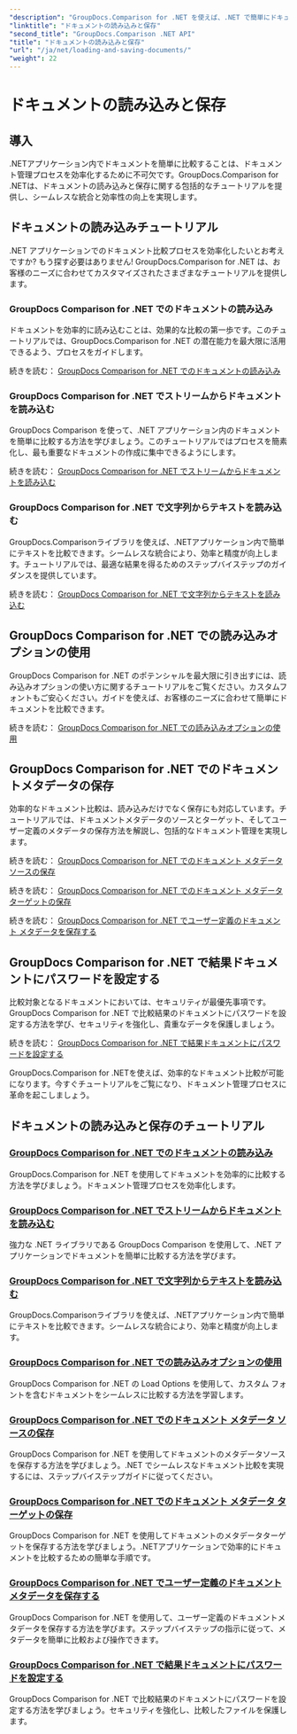 ```yaml
---
"description": "GroupDocs.Comparison for .NET を使えば、.NET で簡単にドキュメントを比較できます。読み込み、保存、読み込みオプションの活用方法を学び、効率的なドキュメント管理を実現しましょう。"
"linktitle": "ドキュメントの読み込みと保存"
"second_title": "GroupDocs.Comparison .NET API"
"title": "ドキュメントの読み込みと保存"
"url": "/ja/net/loading-and-saving-documents/"
"weight": 22
---
```


# ドキュメントの読み込みと保存

## 導入

.NETアプリケーション内でドキュメントを簡単に比較することは、ドキュメント管理プロセスを効率化するために不可欠です。GroupDocs.Comparison for .NETは、ドキュメントの読み込みと保存に関する包括的なチュートリアルを提供し、シームレスな統合と効率性の向上を実現します。

## ドキュメントの読み込みチュートリアル

.NET アプリケーションでのドキュメント比較プロセスを効率化したいとお考えですか? もう探す必要はありません! GroupDocs.Comparison for .NET は、お客様のニーズに合わせてカスタマイズされたさまざまなチュートリアルを提供します。

### GroupDocs Comparison for .NET でのドキュメントの読み込み

ドキュメントを効率的に読み込むことは、効果的な比較の第一歩です。このチュートリアルでは、GroupDocs.Comparison for .NET の潜在能力を最大限に活用できるよう、プロセスをガイドします。

続きを読む： [GroupDocs Comparison for .NET でのドキュメントの読み込み](./loading-documents/)

### GroupDocs Comparison for .NET でストリームからドキュメントを読み込む

GroupDocs Comparison を使って、.NET アプリケーション内のドキュメントを簡単に比較する方法を学びましょう。このチュートリアルではプロセスを簡素化し、最も重要なドキュメントの作成に集中できるようにします。

続きを読む： [GroupDocs Comparison for .NET でストリームからドキュメントを読み込む](./loading-documents-from-stream/)

### GroupDocs Comparison for .NET で文字列からテキストを読み込む

GroupDocs.Comparisonライブラリを使えば、.NETアプリケーション内で簡単にテキストを比較できます。シームレスな統合により、効率と精度が向上します。チュートリアルでは、最適な結果を得るためのステップバイステップのガイダンスを提供しています。

続きを読む： [GroupDocs Comparison for .NET で文字列からテキストを読み込む](./loading-text-from-string/)

## GroupDocs Comparison for .NET での読み込みオプションの使用

GroupDocs Comparison for .NET のポテンシャルを最大限に引き出すには、読み込みオプションの使い方に関するチュートリアルをご覧ください。カスタムフォントもご安心ください。ガイドを使えば、お客様のニーズに合わせて簡単にドキュメントを比較できます。

続きを読む： [GroupDocs Comparison for .NET での読み込みオプションの使用](./using-load-options/)

## GroupDocs Comparison for .NET でのドキュメントメタデータの保存

効率的なドキュメント比較は、読み込みだけでなく保存にも対応しています。チュートリアルでは、ドキュメントメタデータのソースとターゲット、そしてユーザー定義のメタデータの保存方法を解説し、包括的なドキュメント管理を実現します。

続きを読む： [GroupDocs Comparison for .NET でのドキュメント メタデータ ソースの保存](./saving-documents-metadata-source/)

続きを読む： [GroupDocs Comparison for .NET でのドキュメント メタデータ ターゲットの保存](./saving-documents-metadata-target/)

続きを読む： [GroupDocs Comparison for .NET でユーザー定義のドキュメント メタデータを保存する](./saving-user-defined-document-metadata/)

## GroupDocs Comparison for .NET で結果ドキュメントにパスワードを設定する

比較対象となるドキュメントにおいては、セキュリティが最優先事項です。GroupDocs Comparison for .NET で比較結果のドキュメントにパスワードを設定する方法を学び、セキュリティを強化し、貴重なデータを保護しましょう。

続きを読む： [GroupDocs Comparison for .NET で結果ドキュメントにパスワードを設定する](./setting-password-for-resultant-document/)

GroupDocs.Comparison for .NETを使えば、効率的なドキュメント比較が可能になります。今すぐチュートリアルをご覧になり、ドキュメント管理プロセスに革命を起こしましょう。
## ドキュメントの読み込みと保存のチュートリアル
### [GroupDocs Comparison for .NET でのドキュメントの読み込み](./loading-documents/)
GroupDocs.Comparison for .NET を使用してドキュメントを効率的に比較する方法を学びましょう。ドキュメント管理プロセスを効率化します。
### [GroupDocs Comparison for .NET でストリームからドキュメントを読み込む](./loading-documents-from-stream/)
強力な .NET ライブラリである GroupDocs Comparison を使用して、.NET アプリケーションでドキュメントを簡単に比較する方法を学びます。
### [GroupDocs Comparison for .NET で文字列からテキストを読み込む](./loading-text-from-string/)
GroupDocs.Comparisonライブラリを使えば、.NETアプリケーション内で簡単にテキストを比較できます。シームレスな統合により、効率と精度が向上します。
### [GroupDocs Comparison for .NET での読み込みオプションの使用](./using-load-options/)
GroupDocs Comparison for .NET の Load Options を使用して、カスタム フォントを含むドキュメントをシームレスに比較する方法を学習します。
### [GroupDocs Comparison for .NET でのドキュメント メタデータ ソースの保存](./saving-documents-metadata-source/)
GroupDocs Comparison for .NET を使用してドキュメントのメタデータソースを保存する方法を学びましょう。.NET でシームレスなドキュメント比較を実現するには、ステップバイステップガイドに従ってください。
### [GroupDocs Comparison for .NET でのドキュメント メタデータ ターゲットの保存](./saving-documents-metadata-target/)
GroupDocs Comparison for .NET を使用してドキュメントのメタデータターゲットを保存する方法を学びましょう。.NETアプリケーションで効率的にドキュメントを比較するための簡単な手順です。
### [GroupDocs Comparison for .NET でユーザー定義のドキュメント メタデータを保存する](./saving-user-defined-document-metadata/)
GroupDocs Comparison for .NET を使用して、ユーザー定義のドキュメントメタデータを保存する方法を学びます。ステップバイステップの指示に従って、メタデータを簡単に比較および操作できます。
### [GroupDocs Comparison for .NET で結果ドキュメントにパスワードを設定する](./setting-password-for-resultant-document/)
GroupDocs Comparison for .NET で比較結果のドキュメントにパスワードを設定する方法を学びましょう。セキュリティを強化し、比較したファイルを保護します。